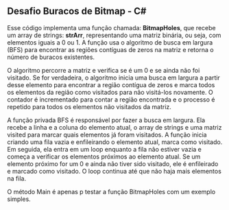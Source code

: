 ## Desafio Buracos de Bitmap - C# 

Esse código implementa uma função chamada: <strong>BitmapHoles</strong>, que recebe um array de strings: <strong> strArr</strong>, 
representando uma matriz binária, ou seja, com elementos iguais a 0 ou 1. 
A função usa o algoritmo de busca em largura (BFS) para encontrar as regiões contíguas de zeros na matriz e retorna o número de buracos existentes.

O algoritmo percorre a matriz e verifica se é um 0 e se ainda não foi visitado. Se for verdadeira, o algoritmo inicia uma busca em 
largura a partir desse elemento para encontrar a região contígua de zeros e marca todos os elementos da região como visitados para não visitá-los novamente. 
O contador é incrementado para contar a região encontrada e o processo é repetido para todos os elementos não visitados da matriz.

A função privada BFS é responsável por fazer a busca em largura. 
Ela recebe a linha e a coluna do elemento atual, o array de strings e uma matriz visited para marcar quais elementos já foram visitados. 
A função inicia criando uma fila vazia e enfileirando o elemento atual, marca como visitado. 
Em seguida, ela entra em um loop enquanto a fila não estiver vazia e começa a verificar os elementos próximos ao elemento atual. 
Se um elemento próximo for um 0 e ainda não tiver sido visitado, ele é enfileirado e marcado como visitado. 
O loop continua até que não haja mais elementos na fila.

O método Main é apenas p testar a função BitmapHoles com um exemplo simples. 
